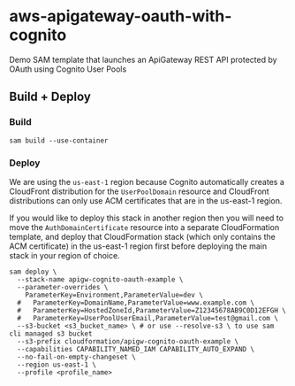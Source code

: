 # aws-apigateway-oauth-with-cognito
Demo SAM template that launches an ApiGateway REST API protected by OAuth using Cognito User Pools

## Build + Deploy

### Build

```
sam build --use-container
```

### Deploy

We are using the `us-east-1` region because Cognito automatically creates a CloudFront distribution for the `UserPoolDomain` resource and CloudFront distributions can only use ACM certificates that are in the us-east-1 region.

If you would like to deploy this stack in another region then you will need to move the `AuthDomainCertificate` resource into a separate CloudFormation template, and deploy that CloudFormation stack (which only contains the ACM certificate) in the us-east-1 region first before deploying the main stack in your region of choice.

```
sam deploy \
  --stack-name apigw-cognito-oauth-example \
  --parameter-overrides \
    ParameterKey=Environment,ParameterValue=dev \
  #   ParameterKey=DomainName,ParameterValue=www.example.com \
  #   ParameterKey=HostedZoneId,ParameterValue=Z12345678AB9C0D12EFGH \
  #   ParameterKey=UserPoolUserEmail,ParameterValue=test@gmail.com \
  --s3-bucket <s3_bucket_name> \ # or use --resolve-s3 \ to use sam cli managed s3 bucket
  --s3-prefix cloudformation/apigw-cognito-oauth-example \
  --capabilities CAPABILITY_NAMED_IAM CAPABILITY_AUTO_EXPAND \
  --no-fail-on-empty-changeset \
  --region us-east-1 \
  --profile <profile_name>
```

